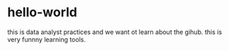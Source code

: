 # hello-world
this is data analyst practices and we want ot learn about the gihub.
this is very funnny learning tools.
